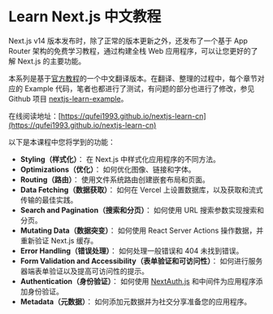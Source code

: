# Learn Next.js 中文教程

Next.js v14 版本发布时，除了正常的版本更新之外，还发布了一个基于 App Router 架构的免费学习教程，通过构建全栈 Web 应用程序，可以让您更好的了解 Next.js 的主要功能。

本系列是基于[官方教程](https://nextjs.org/learn)的一个中文翻译版本。在翻译、整理的过程中，每个章节对应的 Example 代码，笔者也都进行了测试，有问题的部分也进行了修改，参见 Github 项目 [nextjs-learn-example](https://github.com/qufei1993/nextjs-learn-example)。

在线阅读地址：[https://qufei1993.github.io/nextjs-learn-cn](https://qufei1993.github.io/nextjs-learn-cn)

以下是本课程中您将学到的功能：

* **Styling（样式化）**： 在 Next.js 中样式化应用程序的不同方法。
* **Optimizations（优化）**： 如何优化图像、链接和字体。
* **Routing（路由）**： 使用文件系统路由创建嵌套布局和页面。
* **Data Fetching（数据获取）**： 如何在 Vercel 上设置数据库，以及获取和流式传输的最佳实践。
* **Search and Pagination（搜索和分页）**： 如何使用 URL 搜索参数实现搜索和分页。
* **Mutating Data（数据突变）**： 如何使用 React Server Actions 操作数据，并重新验证 Next.js 缓存。
* **Error Handling（错误处理）**： 如何处理一般错误和 404 未找到错误。
* **Form Validation and Accessibility（表单验证和可访问性）**： 如何进行服务器端表单验证以及提高可访问性的提示。
* **Authentication（身份验证）**： 如何使用 [NextAuth.js](https://next-auth.js.org/) 和中间件为应用程序添加身份验证。
* **Metadata（元数据）**： 如何添加元数据并为社交分享准备您的应用程序。
